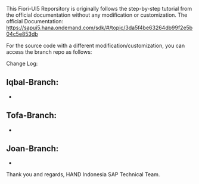 This Fiori-UI5 Reporsitory is originally follows the step-by-step tutorial from the official documentation without any modification or customization.
The official Documentation: https://sapui5.hana.ondemand.com/sdk/#/topic/3da5f4be63264db99f2e5b04c5e853db

For the source code with a different modification/customization, you can access the branch repo as follows: 

Change Log: 

Iqbal-Branch: 
- 
- 

Tofa-Branch:
-
-

Joan-Branch:
-
-

Thank you and regards,
HAND Indonesia SAP Technical Team.